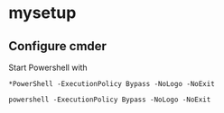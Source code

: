 # mysetup

## Configure cmder

Start Powershell with 
```
*PowerShell -ExecutionPolicy Bypass -NoLogo -NoExit
```

```
powershell -ExecutionPolicy Bypass -NoLogo -NoExit
```